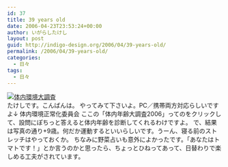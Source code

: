 ```yaml
---
id: 37
title: 39 years old
date: 2006-04-23T23:53:24+00:00
author: いがらしたけし
layout: post
guid: http://indigo-design.org/2006/04/39-years-old/
permalink: /2006/04/39-years-old/
categories:
  - 日々
tags:
  - 日々
---
```

<a href="http://blog-imgs-29.fc2.com/a/r/m/armadillo75/tainai.jpg" target="_blank"><img src="http://blog-imgs-29.fc2.com/a/r/m/armadillo75/tainai.jpg" alt="体内環境大調査" border="0"></a><br />
たけしです。こんばんは。
やってみて下さいよ。PC／携帯両方対応らしいですよ↓
体内環境正常化委員会
ここの「体内年齢大調査2006」ってのをクリックして、設問にぽちっと答えると体内年齢を診断してくれるわけですよ。
で、結果は写真の通り+9歳。何だか運動するといいらしいです。うーん、寝る前のストレッチはやっておくか。
ちなみに野菜占いも意外によかったです。「あなたはトマトです！」とか言うのかと思ったら、ちょっとひねってあって、日替わりで楽しめる工夫がされています。